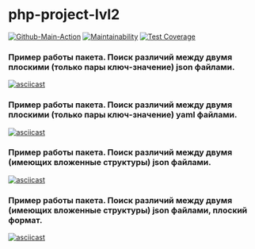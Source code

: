# php-project-lvl2
[![Github-Main-Action](https://github.com/Liocha/php-project-lvl2/workflows/Github-Main-Action/badge.svg)](https://github.com/Liocha/php-project-lvl2/actions)
[![Maintainability](https://api.codeclimate.com/v1/badges/338eba36292ef650d554/maintainability)](https://codeclimate.com/github/Liocha/php-project-lvl2/maintainability)
[![Test Coverage](https://api.codeclimate.com/v1/badges/338eba36292ef650d554/test_coverage)](https://codeclimate.com/github/Liocha/php-project-lvl2/test_coverage)


### Пример работы пакета. Поиск различий между двумя плоскими (только пары ключ-значение) json файлами.
[![asciicast](https://asciinema.org/a/ZYmu5OY6BB0NQduzBxDxrhCzC.svg)](https://asciinema.org/a/ZYmu5OY6BB0NQduzBxDxrhCzC)

### Пример работы пакета. Поиск различий между двумя плоскими (только пары ключ-значение) yaml файлами.
[![asciicast](https://asciinema.org/a/neaONfY92UrXLGD1oMwmAK5IX.svg)](https://asciinema.org/a/neaONfY92UrXLGD1oMwmAK5IX)

### Пример работы пакета. Поиск различий между двумя (имеющих вложенные структуры) json файлами.
[![asciicast](https://asciinema.org/a/uHGZx7irrt0vLgFQRzT8vdSPE.svg)](https://asciinema.org/a/uHGZx7irrt0vLgFQRzT8vdSPE)

### Пример работы пакета. Поиск различий между двумя (имеющих вложенные структуры) json файлами, плоский формат.
[![asciicast](https://asciinema.org/a/6hnhperr3bYjXhISaikNANcVL.svg)](https://asciinema.org/a/6hnhperr3bYjXhISaikNANcVL)